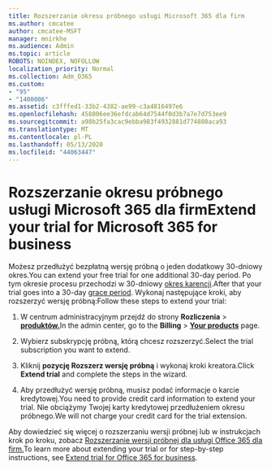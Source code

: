 ```yaml
---
title: Rozszerzanie okresu próbnego usługi Microsoft 365 dla firm
ms.author: cmcatee
author: cmcatee-MSFT
manager: mnirkhe
ms.audience: Admin
ms.topic: article
ROBOTS: NOINDEX, NOFOLLOW
localization_priority: Normal
ms.collection: Adm_O365
ms.custom:
- "95"
- "1400006"
ms.assetid: c3fffed1-33b2-4382-ae99-c3a4816497e6
ms.openlocfilehash: 458806ee36efdcab64d7544f0d3b7a7e7d753ee9
ms.sourcegitcommit: a98b25fa3cac9ebba983f4932881d774880aca93
ms.translationtype: MT
ms.contentlocale: pl-PL
ms.lasthandoff: 05/13/2020
ms.locfileid: "44063447"
---
```

# <a name="extend-your-trial-for-microsoft-365-for-business"></a><span data-ttu-id="db6e7-102">Rozszerzanie okresu próbnego usługi Microsoft 365 dla firm</span><span class="sxs-lookup"><span data-stu-id="db6e7-102">Extend your trial for Microsoft 365 for business</span></span>

<span data-ttu-id="db6e7-103">Możesz przedłużyć bezpłatną wersję próbną o jeden dodatkowy 30-dniowy okres.</span><span class="sxs-lookup"><span data-stu-id="db6e7-103">You can extend your free trial for one additional 30-day period.</span></span> <span data-ttu-id="db6e7-104">Po tym okresie procesu przechodzi w 30-dniowy [okres karencji](https://docs.microsoft.com/alchemyinsights/grace-period-for-microsoft-365-free-trial).</span><span class="sxs-lookup"><span data-stu-id="db6e7-104">After that your trial goes into a 30-day [grace period](https://docs.microsoft.com/alchemyinsights/grace-period-for-microsoft-365-free-trial).</span></span> <span data-ttu-id="db6e7-105">Wykonaj następujące kroki, aby rozszerzyć wersję próbną:</span><span class="sxs-lookup"><span data-stu-id="db6e7-105">Follow these steps to extend your trial:</span></span>
  
1. <span data-ttu-id="db6e7-106">W centrum administracyjnym przejdź do strony **Rozliczenia** \> **[produktów.](https://go.microsoft.com/fwlink/p/?linkid=842054)**</span><span class="sxs-lookup"><span data-stu-id="db6e7-106">In the admin center, go to the **Billing** \> **[Your products](https://go.microsoft.com/fwlink/p/?linkid=842054)** page.</span></span>

2. <span data-ttu-id="db6e7-107">Wybierz subskrypcję próbną, którą chcesz rozszerzyć.</span><span class="sxs-lookup"><span data-stu-id="db6e7-107">Select the trial subscription you want to extend.</span></span>

3. <span data-ttu-id="db6e7-108">Kliknij **pozycję Rozszerz wersję próbną** i wykonaj kroki kreatora.</span><span class="sxs-lookup"><span data-stu-id="db6e7-108">Click **Extend trial** and complete the steps in the wizard.</span></span>

4. <span data-ttu-id="db6e7-109">Aby przedłużyć wersję próbną, musisz podać informacje o karcie kredytowej.</span><span class="sxs-lookup"><span data-stu-id="db6e7-109">You need to provide credit card information to extend your trial.</span></span> <span data-ttu-id="db6e7-110">Nie obciążymy Twojej karty kredytowej przedłużeniem okresu próbnego.</span><span class="sxs-lookup"><span data-stu-id="db6e7-110">We will not charge your credit card for the trial extension.</span></span>

<span data-ttu-id="db6e7-111">Aby dowiedzieć się więcej o rozszerzaniu wersji próbnej lub w instrukcjach krok po kroku, zobacz [Rozszerzanie wersji próbnej dla usługi Office 365 dla firm.](https://docs.microsoft.com/microsoft-365/commerce/extend-your-trial)</span><span class="sxs-lookup"><span data-stu-id="db6e7-111">To learn more about extending your trial or for step-by-step instructions, see [Extend trial for Office 365 for business](https://docs.microsoft.com/microsoft-365/commerce/extend-your-trial).</span></span>
